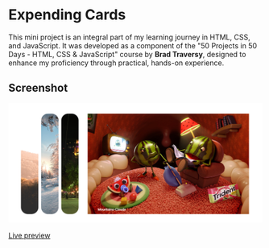 # Expending Cards

This mini project is an integral part of my learning journey in HTML, CSS, and JavaScript. It was developed as a component of the "50 Projects in 50 Days - HTML, CSS & JavaScript" course by **Brad Traversy**, designed to enhance my proficiency through practical, hands-on experience.

## Screenshot

![Expending Cards](img/Expending%20cards.png)

[Live preview](https://milanilic-w28.github.io/expending-cards/)
